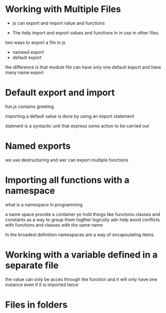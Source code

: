 # Working with Multiple Files

* js can export and import value and functions 

* The help import and export values and functions in in use in other files. 

two ways to export a file in js 

* nameed export 
* default export 

the difference is that module file can have only one default export and have many name export 

# Default export and import

fun.js contains greeting 

importing a default value is done by using an import statement 

statment is a syntactic unit that express some action to be carried out 

# Named exports

we use destructuring and wer can export multiple functions 

# Importing all functions with a namespace

what is a namespace in programming 

a name space provide a container yo hold things like functions classes and constants as a way to group them togther logically adn help avoid conflicts with functions and classes with the same name 

In the broadest definition namespaces are a way of encapsulating items.

# Working with a variable defined in a separate file

the value can only be acces through the function 
and it will only have one instance even if it is imported twice 


# Files in folders

